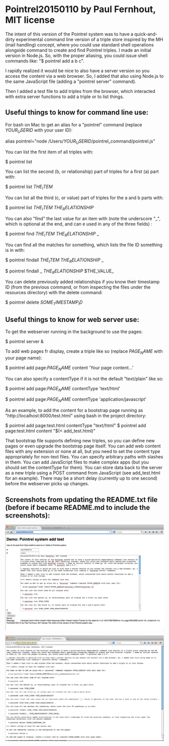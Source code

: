 # Pointrel20150110 by Paul Fernhout, MIT license

The intent of this version of the Pointrel system was to have a quick-and-dirty experimental command line version of a triple store inspired by the MH (mail handling) concept, where you could use standard shell operations alongside command to create and find Pointrel triples. I made an initial version in Node.js. So, with the proper aliasing, you could issue shell commands like: "$ pointrel add a b c".

I rapidly realized it would be nice to also have a server version so you access the content via a web browser. So, I added that also using Node.js to the same JavaScript file (adding a "pointrel server" command). 

Then I added a test file to add triples from the browser, which interacted with extra server functions to add a triple or to list things.

## Useful things to know for command line use:

For bash on Mac to get an alias for a "pointrel" command (replace $YOUR_USERID$ with your user ID):

  alias pointrel="node /Users/$YOUR_USERID$/pointrel_command/pointrel.js"

You can list the first item of all triples with:

  $ pointrel list

You can list the second (b, or relationship) part of triples for a first (a) part with:

  $ pointrel list $THE_ITEM$

You can list all the third (c, or value) part of triples for the a and b parts with:

  $ pointrel list $THE_ITEM$ $THE_RELATIONSHIP$

You can also "find" the last value for an item with (note the underscore "_", which is optional at the end, and can e used in any of the three fields) :

  $ pointrel find $THE_ITEM$ $THE_RELATIONSHIP$ _

You can find all the matches for something, which lists the file ID something is in with:

  $ pointrel findall $THE_ITEM$ $THE_RELATIONSHIP$ _

  $ pointrel findall _ $THE_RELATIONSHIP$ $THE_VALUE_

You can delete previously added relationships if you know their timestamp ID (from the previous command, or from inspecting the files under the resources directory) with the delete command:

  $ pointrel delete $SOME_TIMESTAMP_ID$

## Useful things to know for web server use:

To get the webserver running in the background to use the pages:

  $ pointrel server &

To add web pages fr display, create a triple like so (replace $PAGE_NAME$ with your page name):

  $ pointrel add page:$PAGE_NAME$ content 'Your page content...'

You can also specify a contentType if it is not the default "text/plain" like so:

  $ pointrel add page:$PAGE_NAME$ contentType 'text/html'

  $ pointrel add page:$PAGE_NAME$ contentType 'application/javascript'

As an example, to add the content for a bootstrap page running as "http://localhost:8000/test.html" using bash in the project directory:

  $ pointrel add page:test.html contentType "text/html"
  $ pointrel add page:test.html content "$(< add_test.html)"

That bootstrap file supports defining new triples, so you can define new pages or even upgrade the bootstrap page itself. You can add web content files with any extension or none at all, but you need to set the content type appropriately for non-text files. You can specify arbitrary paths with slashes in them. You can add JavaScript files to make complex apps (but you should set the contentType for them). You can store data back to the server as a new triple using a POST command from JavaScript (see add_test.html for an example). There may be a short delay (currently up to one second) before the webserver picks up changes.

## Screenshots from updating the README.txt file (before if became README.md to include the screenshots):

![Pointrel20150110-screenshot-adding-README-content-via-web-interface.png](/screenshots/Pointrel20150110-screenshot-adding-README-content-via-web-interface.png?raw=true "Optional Title")

![Pointrel20150110-screenshot-viewing-README-content-via-web-interface.png](/screenshots/Pointrel20150110-screenshot-viewing-README-content-via-web-interface.png?raw=true "Optional Title")

